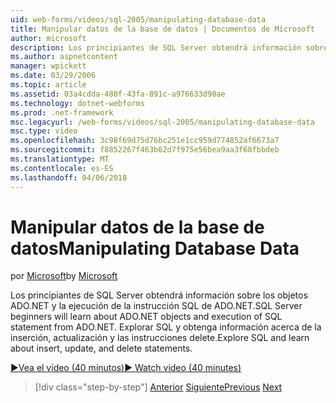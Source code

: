```yaml
---
uid: web-forms/videos/sql-2005/manipulating-database-data
title: Manipular datos de la base de datos | Documentos de Microsoft
author: microsoft
description: Los principiantes de SQL Server obtendrá información sobre los objetos ADO.NET y la ejecución de la instrucción SQL de ADO.NET. Explorar SQL y obtenga información acerca de insert, update y delete sta....
ms.author: aspnetcontent
manager: wpickett
ms.date: 03/29/2006
ms.topic: article
ms.assetid: 03a4cdda-480f-43fa-891c-a976633d90ae
ms.technology: dotnet-webforms
ms.prod: .net-framework
msc.legacyurl: /web-forms/videos/sql-2005/manipulating-database-data
msc.type: video
ms.openlocfilehash: 3c98f69d75d76bc251e1cc959d774852af6673a7
ms.sourcegitcommit: f8852267f463b62d7f975e56bea9aa3f68fbbdeb
ms.translationtype: MT
ms.contentlocale: es-ES
ms.lasthandoff: 04/06/2018
---
```

<a name="manipulating-database-data"></a><span data-ttu-id="ffd80-104">Manipular datos de la base de datos</span><span class="sxs-lookup"><span data-stu-id="ffd80-104">Manipulating Database Data</span></span>
====================
<span data-ttu-id="ffd80-105">por [Microsoft](https://github.com/microsoft)</span><span class="sxs-lookup"><span data-stu-id="ffd80-105">by [Microsoft](https://github.com/microsoft)</span></span>

<span data-ttu-id="ffd80-106">Los principiantes de SQL Server obtendrá información sobre los objetos ADO.NET y la ejecución de la instrucción SQL de ADO.NET.</span><span class="sxs-lookup"><span data-stu-id="ffd80-106">SQL Server beginners will learn about ADO.NET objects and execution of SQL statement from ADO.NET.</span></span> <span data-ttu-id="ffd80-107">Explorar SQL y obtenga información acerca de la inserción, actualización y las instrucciones delete.</span><span class="sxs-lookup"><span data-stu-id="ffd80-107">Explore SQL and learn about insert, update, and delete statements.</span></span>

[<span data-ttu-id="ffd80-108">&#9654;Vea el vídeo (40 minutos)</span><span class="sxs-lookup"><span data-stu-id="ffd80-108">&#9654; Watch video (40 minutes)</span></span>](https://channel9.msdn.com/Blogs/ASP-NET-Site-Videos/manipulating-database-data)

> [!div class="step-by-step"]
> <span data-ttu-id="ffd80-109">[Anterior](designing-relational-database-tables.md)
> [Siguiente](more-structured-query-language.md)</span><span class="sxs-lookup"><span data-stu-id="ffd80-109">[Previous](designing-relational-database-tables.md)
[Next](more-structured-query-language.md)</span></span>
